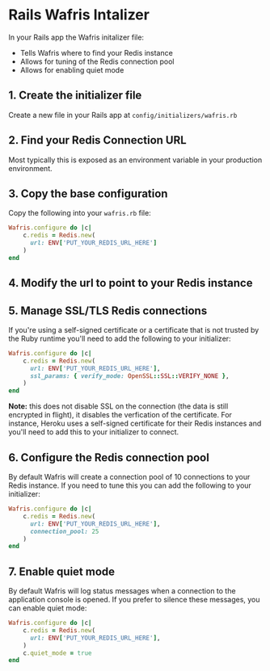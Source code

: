 # Rails Wafris Intalizer

In your Rails app the Wafris initalizer file:

- Tells Wafris where to find your Redis instance
- Allows for tuning of the Redis connection pool
- Allows for enabling quiet mode

## 1. Create the initializer file

Create a new file in your Rails app at `config/initializers/wafris.rb`

## 2. Find your Redis Connection URL

Most typically this is exposed as an environment variable in your production environment.

## 3. Copy the base configuration

Copy the following into your `wafris.rb` file:

```ruby
Wafris.configure do |c|
    c.redis = Redis.new(
      url: ENV['PUT_YOUR_REDIS_URL_HERE']
    )
end
```

## 4. Modify the url to point to your Redis instance

## 5. Manage SSL/TLS Redis connections

If you're using a self-signed certificate or a certificate that is not trusted by the Ruby runtime you'll need to add the following to your initializer:

```ruby
Wafris.configure do |c|
    c.redis = Redis.new(
      url: ENV['PUT_YOUR_REDIS_URL_HERE'],
      ssl_params: { verify_mode: OpenSSL::SSL::VERIFY_NONE },
    )
end
```

**Note:** this does not disable SSL on the connection (the data is still encrypted in flight), it disables the verfication of the certificate. For instance, Heroku uses a self-signed certificate for their Redis instances and you'll need to add this to your initializer to connect.

## 6. Configure the Redis connection pool

By default Wafris will create a connection pool of 10 connections to your Redis instance. If you need to tune this you can add the following to your initializer:

```ruby
Wafris.configure do |c|
    c.redis = Redis.new(
      url: ENV['PUT_YOUR_REDIS_URL_HERE'],
      connection_pool: 25
    )
end
```

## 7. Enable quiet mode

By default Wafris will log status messages when a connection to the application console is opened. If you prefer to silence these messages, you can enable quiet mode:

```ruby
Wafris.configure do |c|
    c.redis = Redis.new(
      url: ENV['PUT_YOUR_REDIS_URL_HERE'],
    )
    c.quiet_mode = true
end
```
